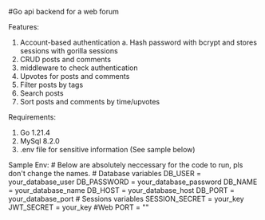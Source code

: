 #Go api backend for a web forum

Features:
1. Account-based authentication
   a. Hash password with bcrypt and stores sessions with gorilla sessions
2. CRUD posts and comments
3. middleware to check authentication
4. Upvotes for posts and comments
5. Filter posts by tags
6. Search posts
7. Sort posts and comments by time/upvotes

Requirements:
1. Go 1.21.4
2. MySql 8.2.0
3. .env file for sensitive information (See sample below)

Sample Env:
    # Below are absolutely neccessary for the code to run, pls don't change the names.
    # Database variables
    DB_USER = your_database_user 
    DB_PASSWORD = your_database_password
    DB_NAME = your_database_name
    DB_HOST = your_database_host
    DB_PORT = your_database_port
    # Sessions variables
    SESSION_SECRET = your_key
    JWT_SECRET = your_key
    #Web
    PORT = ""
